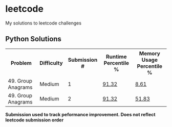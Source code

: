 # leetcode
My solutions to leetcode challenges

## Python Solutions
<table style="width:100%">
  <tr>
    <th>Problem</th>
    <th>Difficulty</th>
    <th>Submission #</th>
    <th>Runtime Percentile %</th>
    <th>Memory Usage Percentile %</th>

  </tr>
  <tr>
    <td>49. Group Anagrams</td>
    <td>Medium</td>
    <td>1</td>
    <td> <a href="https://github.com/louipr/leetcode/blob/main/python/P49_Group_Anagrams/P49_Group_Anagrams.PNG">91.32</a></td>
    <td> <a href="https://github.com/louipr/leetcode/blob/main/python/P49_Group_Anagrams/P49_Group_Anagrams.PNG">8.61</a></td>
  </tr>
  <tr>
    <td>49. Group Anagrams</td>
    <td>Medium</td>
    <td>2</td>
    <td> <a href="https://github.com/louipr/leetcode/blob/main/python/P49_Group_Anagrams/P49_Group_Anagrams.PNG">91.32</a></td>
    <td> <a href="https://github.com/louipr/leetcode/blob/main/python/P49_Group_Anagrams/P49_Group_Anagrams.PNG">51.83</a></td>
  </tr>
</table>

**Submission used to track peformance improvement. Does not reflect leetcode submission order** 


